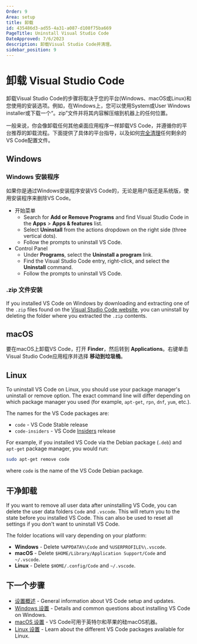 ```yaml
---
Order: 9
Area: setup
title: 卸载
id: 435486d3-ad55-4a31-a087-d108f75ba669
PageTitle: Uninstall Visual Studio Code
DateApproved: 7/6/2023
description: 卸载Visual Studio Code并清理。
sidebar_position: 9
---
```


# 卸载 Visual Studio Code

卸载Visual Studio Code的步骤将取决于您的平台(Windows、macOS或Linux)和您使用的安装选项。例如，在Windows上，您可以使用System或User Windows installer或下载一个“。zip”文件并将其内容解压缩到机器上的任何位置。

一般来说，你会像卸载任何其他桌面应用程序一样卸载VS Code，并遵循你的平台推荐的卸载流程。下面提供了具体的平台指导，以及如何[完全清理](#clean-uninstall)任何剩余的VS Code配置文件。

## Windows

### Windows 安装程序

如果你是通过Windows安装程序安装VS Code的，无论是用户版还是系统版，使用安装程序来删除VS Code。

- 开始菜单
  - Search for **Add or Remove Programs** and find Visual Studio Code in the **Apps** > **Apps & features** list.
  - Select **Uninstall** from the actions dropdown on the right side (three vertical dots).
  - Follow the prompts to uninstall VS Code.
- Control Panel
  - Under **Programs**, select the **Uninstall a program** link.
  - Find the Visual Studio Code entry, right-click, and select the **Uninstall** command.
  - Follow the prompts to uninstall VS Code.

### .zip 文件安装

If you installed VS Code on Windows by downloading and extracting one of the `.zip` files found on the [Visual Studio Code website](https://code.visualstudio.com/#alt-downloads), you can uninstall by deleting the folder where you extracted the `.zip` contents.

## macOS

要在macOS上卸载VS Code，打开 **Finder**，然后转到 **Applications**。右键单击Visual Studio Code应用程序并选择 **移动到垃圾桶**。

## Linux

To uninstall VS Code on Linux, you should use your package manager's uninstall or remove option. The exact command line will differ depending on which package manager you used (for example, `apt-get`, `rpn`, `dnf`, `yum`, etc.).

The names for the VS Code packages are:

- `code` - VS Code Stable release
- `code-insiders` - VS Code [Insiders](/insiders) release

For example, if you installed VS Code via the Debian package (`.deb`) and `apt-get` package manager, you would run:

```bash
sudo apt-get remove code
```

where `code` is the name of the VS Code Debian package.

## 干净卸载

If you want to remove all user data after uninstalling VS Code, you can delete the user data folders `Code` and `.vscode`. This will return you to the state before you installed VS Code. This can also be used to reset all settings if you don't want to uninstall VS Code.

The folder locations will vary depending on your platform:

- **Windows** - Delete `%APPDATA%\Code` and `%USERPROFILE%\.vscode`.
- **macOS** - Delete `$HOME/Library/Application Support/Code` and `~/.vscode`.
- **Linux** - Delete `$HOME/.config/Code` and `~/.vscode`.

## 下一个步骤

- [设置概述](/docs/setup/setup-overview.md) - General information about VS Code setup and updates.
- [Windows 设置](/docs/setup/windows.md) - Details and common questions about installing VS Code on Windows.
- [macOS 设置](/docs/setup/mac.md) - VS Code可用于英特尔和苹果的硅macOS机器。
- [Linux 设置](/docs/setup/linux.md) - Learn about the different VS Code packages available for Linux.
